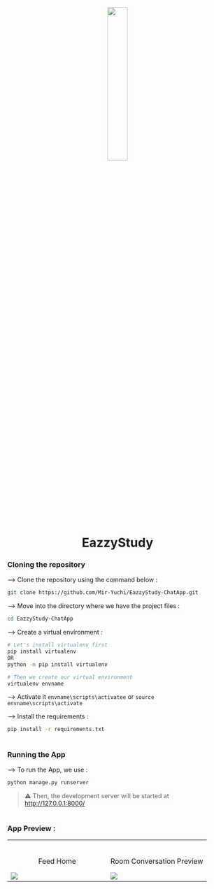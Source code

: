 <div align="center">
<img width="30%" src="https://github.com/Mir-Yuchi/EazzyStudy-ChatApp/assets/120498914/e3cb4882-70dc-49ab-9bbe-5af2d342cbc1">

# EazzyStudy
</div>

### Cloning the repository

--> Clone the repository using the command below :
```bash
git clone https://github.com/Mir-Yuchi/EazzyStudy-ChatApp.git

```

--> Move into the directory where we have the project files : 
```bash
cd EazzyStudy-ChatApp

```

--> Create a virtual environment :
```bash
# Let's install virtualenv first
pip install virtualenv
OR
python -m pip install virtualenv

# Then we create our virtual environment
virtualenv envname

```

--> Activate it `envname\scripts\activatee` or `source envname\scripts\activate`

--> Install the requirements :
```bash
pip install -r requirements.txt

```

#

### Running the App

--> To run the App, we use :
```bash
python manage.py runserver

```

> ⚠ Then, the development server will be started at http://127.0.0.1:8000/

#

### App Preview :

<table width="100%"> 
<tr>
<td width="50%">      
&nbsp; 
<br>
<p align="center">
  Feed Home
</p>
<img src="https://github.com/Mir-Yuchi/EazzyStudy-ChatApp/assets/120498914/d97b6b1f-a552-4f7c-9cb8-568b01f0f948">
</td> 
<td width="50%">
<br>
<p align="center">
  Room Conversation Preview
</p>
<img src="https://github.com/Mir-Yuchi/EazzyStudy-ChatApp/assets/120498914/8ca99174-9669-45f5-94f7-8a66f404d5e0">  
</td>
</table>


